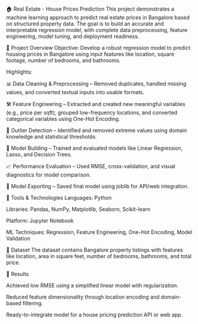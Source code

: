 🏠 Real Estate - House Prices Prediction
This project demonstrates a machine learning approach to predict real estate prices in Bangalore based on structured property data. The goal is to build an accurate and interpretable regression model, with complete data preprocessing, feature engineering, model tuning, and deployment readiness.

📌 Project Overview
Objective:
Develop a robust regression model to predict housing prices in Bangalore using input features like location, square footage, number of bedrooms, and bathrooms.

Highlights:

📊 Data Cleaning & Preprocessing – Removed duplicates, handled missing values, and converted textual inputs into usable formats.

🛠️ Feature Engineering – Extracted and created new meaningful variables (e.g., price per sqft), grouped low-frequency locations, and converted categorical variables using One-Hot Encoding.

🔎 Outlier Detection – Identified and removed extreme values using domain knowledge and statistical thresholds.

🧠 Model Building – Trained and evaluated models like Linear Regression, Lasso, and Decision Trees.

📈 Performance Evaluation – Used RMSE, cross-validation, and visual diagnostics for model comparison.

💾 Model Exporting – Saved final model using joblib for API/web integration.

🔧 Tools & Technologies
Languages: Python

Libraries: Pandas, NumPy, Matplotlib, Seaborn, Scikit-learn

Platform: Jupyter Notebook

ML Techniques: Regression, Feature Engineering, One-Hot Encoding, Model Validation

📁 Dataset
The dataset contains Bangalore property listings with features like location, area in square feet, number of bedrooms, bathrooms, and total price.

🚀 Results

Achieved low RMSE using a simplified linear model with regularization.

Reduced feature dimensionality through location encoding and domain-based filtering.

Ready-to-integrate model for a house pricing prediction API or web app.


